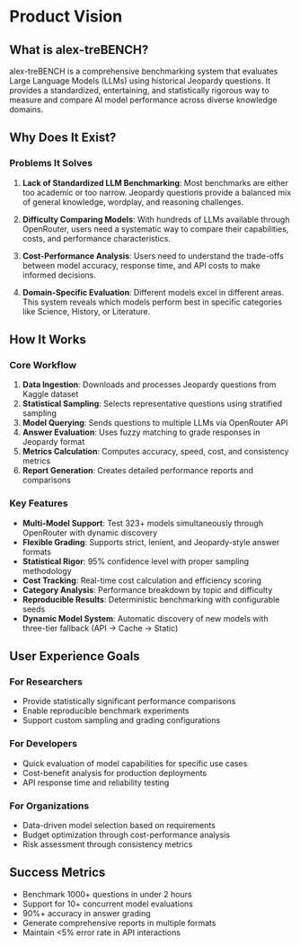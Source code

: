 # Product Vision

## What is alex-treBENCH?

alex-treBENCH is a comprehensive benchmarking system that evaluates Large Language Models (LLMs) using historical Jeopardy questions. It provides a standardized, entertaining, and statistically rigorous way to measure and compare AI model performance across diverse knowledge domains.

## Why Does It Exist?

### Problems It Solves

1. **Lack of Standardized LLM Benchmarking**: Most benchmarks are either too academic or too narrow. Jeopardy questions provide a balanced mix of general knowledge, wordplay, and reasoning challenges.

2. **Difficulty Comparing Models**: With hundreds of LLMs available through OpenRouter, users need a systematic way to compare their capabilities, costs, and performance characteristics.

3. **Cost-Performance Analysis**: Users need to understand the trade-offs between model accuracy, response time, and API costs to make informed decisions.

4. **Domain-Specific Evaluation**: Different models excel in different areas. This system reveals which models perform best in specific categories like Science, History, or Literature.

## How It Works

### Core Workflow

1. **Data Ingestion**: Downloads and processes Jeopardy questions from Kaggle dataset
2. **Statistical Sampling**: Selects representative questions using stratified sampling
3. **Model Querying**: Sends questions to multiple LLMs via OpenRouter API
4. **Answer Evaluation**: Uses fuzzy matching to grade responses in Jeopardy format
5. **Metrics Calculation**: Computes accuracy, speed, cost, and consistency metrics
6. **Report Generation**: Creates detailed performance reports and comparisons

### Key Features

- **Multi-Model Support**: Test 323+ models simultaneously through OpenRouter with dynamic discovery
- **Flexible Grading**: Supports strict, lenient, and Jeopardy-style answer formats
- **Statistical Rigor**: 95% confidence level with proper sampling methodology
- **Cost Tracking**: Real-time cost calculation and efficiency scoring
- **Category Analysis**: Performance breakdown by topic and difficulty
- **Reproducible Results**: Deterministic benchmarking with configurable seeds
- **Dynamic Model System**: Automatic discovery of new models with three-tier fallback (API → Cache → Static)

## User Experience Goals

### For Researchers

- Provide statistically significant performance comparisons
- Enable reproducible benchmark experiments
- Support custom sampling and grading configurations

### For Developers

- Quick evaluation of model capabilities for specific use cases
- Cost-benefit analysis for production deployments
- API response time and reliability testing

### For Organizations

- Data-driven model selection based on requirements
- Budget optimization through cost-performance analysis
- Risk assessment through consistency metrics

## Success Metrics

- Benchmark 1000+ questions in under 2 hours
- Support for 10+ concurrent model evaluations
- 90%+ accuracy in answer grading
- Generate comprehensive reports in multiple formats
- Maintain <5% error rate in API interactions
